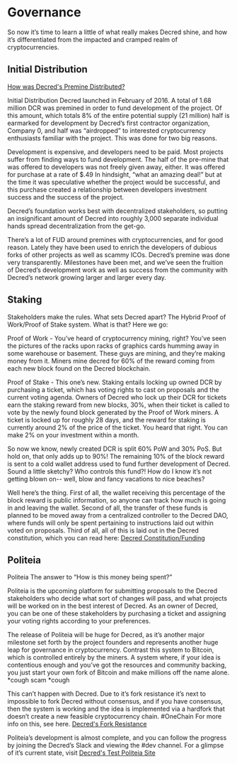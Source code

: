 # Governance

So now it’s time to learn a little of what really makes Decred shine, and how it’s differentiated from the impacted and cramped realm of cryptocurrencies.

## Initial Distribution

[How was Decred's Premine Distributed?](https://docs.decred.org/faq/general/#3-how-was-the-decred-premine-distributed)

Initial Distribution
Decred launched in February of 2016. A total of 1.68 million DCR was premined in order to fund development of the project. Of this amount, which totals 8% of the entire potential supply (21 million) half is earmarked for development by Decred’s first contractor organization, Company 0, and half was “airdropped” to interested cryptocurrency enthusiasts familiar with the project. This was done for two big reasons.

Development is expensive, and developers need to be paid. Most projects suffer from finding ways to fund development. The half of the pre-mine that was offered to developers was not freely given away, either. It was offered for purchase at a rate of $.49 In hindsight, “what an amazing deal!” but at the time it was speculative whether the project would be successful, and this purchase created a relationship between developers investment success and the success of the project.

Decred’s foundation works best with decentralized stakeholders, so putting an insignificant amount of Decred into roughly 3,000 separate individual hands spread decentralization from the get-go.

There’s a lot of FUD around premines with cryptocurrencies, and for good reason. Lately they have been used to enrich the developers of dubious forks of other projects as well as scammy ICOs. Decred’s premine was done very transparently. Milestones have been met, and we’ve seen the fruition of Decred’s development work as well as success from the community with Decred’s network growing larger and larger every day.

## Staking

Stakeholders make the rules. What sets Decred apart? The Hybrid Proof of Work/Proof of Stake system. What is that? Here we go:

Proof of Work - You’ve heard of cryptocurrency mining, right? You’ve seen the pictures of the racks upon racks of graphics cards humming away in some warehouse or basement. These guys are mining, and they’re making money from it. Miners mine decred for 60% of the reward coming from each new block found on the Decred blockchain.

Proof of Stake - This one’s new. Staking entails locking up owned DCR by purchasing a ticket, which has voting rights to cast on proposals and the current voting agenda. Owners of Decred who lock up their DCR for tickets earn the staking reward from new blocks, 30%, when their ticket is called to vote by the newly found block generated by the Proof of Work miners. A ticket is locked up for roughly 28 days, and the reward for staking is currently around 2% of the price of the ticket. You heard that right. You can make 2% on your investment within a month.

So now we know, newly created DCR is split 60% PoW and 30% PoS. But hold on, that only adds up to 90%! The remaining 10% of the block reward is sent to a cold wallet address used to fund further development of Decred. Sound a little sketchy? Who controls this fund?! How do I know it’s not getting blown on-- well, blow and fancy vacations to nice beaches?

Well here’s the thing. First of all, the wallet receiving this percentage of the block reward is public information, so anyone can track how much is going in and leaving the wallet. Second of all, the transfer of these funds is planned to be moved away from a centralized controller to the Decred DAO, where funds will only be spent pertaining to instructions laid out within voted on proposals. Third of all, all of this is laid out in the Decred constitution, which you can read here:
[Decred Constitution/Funding](https://docs.decred.org/getting-started/constitution/#funding)

## Politeia

Politeia
The answer to “How is this money being spent?”

Politeia is the upcoming platform for submitting proposals to the Decred stakeholders who decide what sort of changes will pass, and what projects will be worked on in the best interest of Decred. As an owner of Decred, you can be one of these stakeholders by purchasing a ticket and assigning your voting rights according to your preferences.

The release of Politeia will be huge for Decred, as it’s another major milestone set forth by the project founders and represents another huge leap for governance in cryptocurrency. Contrast this system to Bitcoin, which is controlled entirely by the miners. A system where, if your idea is contentious enough and you’ve got the resources and community backing, you just start your own fork of Bitcoin and make millions off the name alone. *cough scam *cough

This can’t happen with Decred. Due to it’s fork resistance it’s next to impossible to fork Decred without consensus, and if you have consensus, then the system is working and the idea is implemented via a hardfork that doesn’t create a new feasible cryptocurrency chain. #OneChain
For more info on this, see here.
[Decred's Fork Resistance](https://decredulo.us/2017/11/25/decreds-fork-resistance/)

Politeia’s development is almost complete, and you can follow the progress by joining the Decred’s Slack and viewing the #dev channel. For a glimpse of it’s current state, visit [Decred's Test Politeia Site](https://test-proposals.decred.org/)